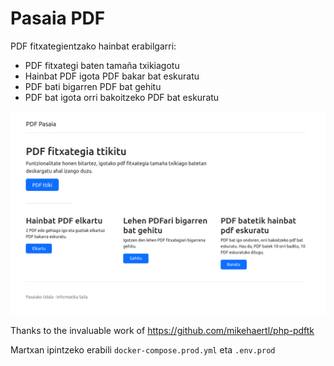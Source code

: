 # Pasaia PDF


PDF fitxategientzako hainbat erabilgarri:

- PDF fitxategi baten tamaña txikiagotu
- Hainbat PDF igota PDF bakar bat eskuratu
- PDF bati bigarren PDF bat gehitu
- PDF bat igota orri bakoitzeko PDF bat eskuratu


![pdfttiki](doc/pdfpasaia.png)


Thanks to the invaluable work of
https://github.com/mikehaertl/php-pdftk

Martxan ipintzeko erabili `docker-compose.prod.yml` eta `.env.prod`
